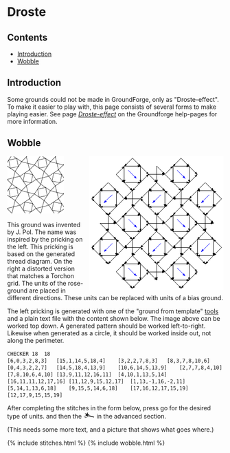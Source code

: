 # Droste

## Contents
* [Introduction](#introduction)
* [Wobble](#wobble)

## Introduction
Some grounds could not be made in GroundForge, only as "Droste-effect". To make it easier to play with, this page consists of several forms to make playing easier. See page [_Droste-effect_][pg-droste] on the Groundforge help-pages for more information.

[pg-droste]: https://d-bl.github.io/GroundForge/help/Droste-effect


## Wobble

<img src="../images/wobble.png" style="float: right; margin-left:1em"/>

![](../images/wobble2.png)

This ground was invented by J. Pol. 
The name was inspired by the pricking on the left.
This pricking is based on the generated thread diagram.
On the right a distorted version that matches a Torchon grid. 
The units of the rose-ground are placed in different directions.
These units can be replaced with units of a bias ground.

The left pricking is generated with one of the 
"ground from template" [tools](https://d-bl.github.io/inkscape-bobbinlace/Ground-from-Template)
and a plain text file with the content shown below.
The image above can be worked top down. A generated pattern should be worked left-to-right.
Likewise when generated as a circle, it should be worked inside out, not along the perimeter.

```
CHECKER	18	18
[6,0,3,2,8,3]	[15,1,14,5,18,4]	[3,2,2,7,8,3]	[8,3,7,8,10,6]	[0,4,3,2,2,7]	[14,5,18,4,13,9]	[10,6,14,5,13,9]	[2,7,7,8,4,10]	[7,8,10,6,4,10]	[13,9,11,12,16,11]	[4,10,1,13,5,14]	[16,11,11,12,17,16]	[11,12,9,15,12,17]	[1,13,-1,16,-2,11]	[5,14,1,13,6,18]	[9,15,5,14,6,18]	[17,16,12,17,15,19]	[12,17,9,15,15,19]
```

After completing the stitches in the form below,
press <span class="elem">go</span> for the desired type of units.
and then the ![](../images/wand.png) in the advanced section.

(This needs some more text, and a picture that shows what goes where.)

{% include stitches.html %}
{% include wobble.html %}
